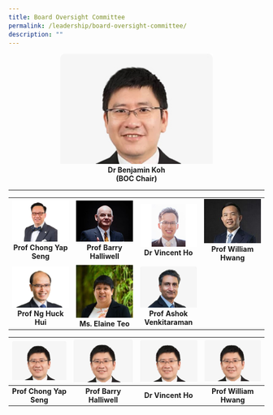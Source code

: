 ```yaml
---
title: Board Oversight Committee
permalink: /leadership/board-oversight-committee/
description: ""
---
```

<div align="center">  
<img style="width:300px" src="/images/Leaders/dr%20benjamin%20koh.jpg">   </div>

<div align="center"><b>Dr Benjamin Koh</b></div>
<div align="center"><b>(BOC Chair)</b></div>
	
	
---

<table>
	<tbody>
		<tr>
			<td width="25%">
				<a href="/leaders/prof-chong-yap-seng/"><img src="/images/Leaders/prof-chong-yap-seng.png"></a>
				<div align="center"><b>Prof Chong Yap Seng</b></div>
			</td>
			<td width="25%">
				<a href="/leaders/prof-barry-halliwell/"><img src="/images/Leaders/barry-halliwell__stcc.jpg"></a>
				<div align="center"><b>Prof Barry Halliwell</b></div>
			</td>
			<td width="25%">
				<a href="/leaders/dr-vincent-ho/"><img src="/images/Leaders/dr%20vicent%20ho.jpeg"></a>
				<div align="center"><b>Dr Vincent Ho</b></div>
			</td>
			<td width="25%">
				<a href="/leaders/prof-william-hwang/"><img src="/images/Leaders/professor%20william%20hwang.jpg"></a>
				<div align="center"><b>Prof William Hwang</b></div>
			</td>
		</tr>
		<tr> <!-- Row 2 -->
			<td width="25%">
				<a href="/leaders/prof-ng-huck-hui/"><img src="/images/Leaders/professor%20ng%20huck%20hui.jpg"></a>
				<div align="center"><b>Prof Ng Huck Hui</b></div>
			</td>
			<td width="25%">
				<a href="/leaders/ms-elaine-teo/"><img src="/images/Leaders/ms%20elaine%20teo.jpg"></a>
				<div align="center"><b>Ms. Elaine Teo</b></div>
			</td>
			<td width="25%">
				<a href="/leaders/prof-ashok-venkitaraman/"><img src="/images/Leaders/professor%20ashok%20venkitaraman.jpg"></a>
				<div align="center"><b>Prof Ashok Venkitaraman</b></div>
			</td>
		</tr>		
	</tbody>
</table>

	
	
	
	
	
	
	
	
	
	
	
	
	
| ![](/images/Leaders/dr%20benjamin%20koh.jpg) | ![](/images/Leaders/dr%20benjamin%20koh.jpg) | ![](/images/Leaders/dr%20benjamin%20koh.jpg) | ![](/images/Leaders/dr%20benjamin%20koh.jpg) |
| :--------: | :--------: | :--------: | :--------: |
| **Prof Chong Yap Seng** | **Prof Barry Halliwell** | **Dr Vincent Ho** | **Prof William Hwang** |

